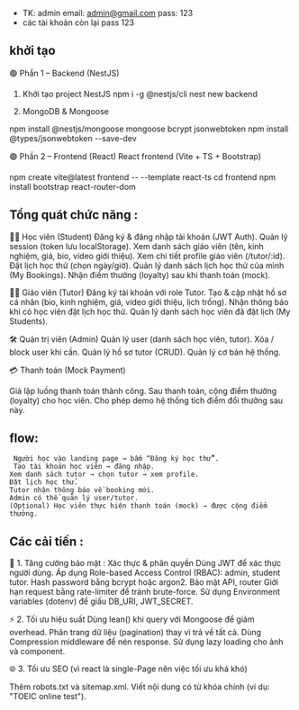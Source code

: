 * TK: admin
email: admin@gmail.com
pass: 123
* các tài khoản còn lại pass 123

## khởi tạo  
🟢 Phần 1 – Backend (NestJS)
1. Khởi tạo project NestJS
npm i -g @nestjs/cli
nest new backend

2. MongoDB & Mongoose

npm install @nestjs/mongoose mongoose bcrypt jsonwebtoken
npm install @types/jsonwebtoken --save-dev

🟢 Phần 2 – Frontend (React)
React frontend (Vite + TS + Bootstrap)

npm create vite@latest frontend -- --template react-ts
cd frontend
npm install bootstrap react-router-dom

## Tổng quát chức năng :

🧑‍🎓 Học viên (Student)
Đăng ký & đăng nhập tài khoản (JWT Auth).
Quản lý session (token lưu localStorage).
Xem danh sách giáo viên (tên, kinh nghiệm, giá, bio, video giới thiệu).
Xem chi tiết profile giáo viên (/tutor/:id).
Đặt lịch học thử (chọn ngày/giờ).
Quản lý danh sách lịch học thử của mình (My Bookings).
Nhận điểm thưởng (loyalty) sau khi thanh toán (mock).

👩‍🏫 Giáo viên (Tutor)
Đăng ký tài khoản với role Tutor.
Tạo & cập nhật hồ sơ cá nhân (bio, kinh nghiệm, giá, video giới thiệu, lịch trống).
Nhận thông báo khi có học viên đặt lịch học thử.
Quản lý danh sách học viên đã đặt lịch (My Students).

🛠 Quản trị viên (Admin)
Quản lý user (danh sách học viên, tutor).
Xóa / block user khi cần.
Quản lý hồ sơ tutor (CRUD).
Quản lý cơ bản hệ thống.

💳 Thanh toán (Mock Payment)

Giả lập luồng thanh toán thành công.
Sau thanh toán, cộng điểm thưởng (loyalty) cho học viên.
Cho phép demo hệ thống tích điểm đổi thưởng sau này.


## flow:
     Người học vào landing page → bấm “Đăng ký học thử”.
     Tạo tài khoản học viên → đăng nhập.
    Xem danh sách tutor → chọn tutor → xem profile.
    Đặt lịch học thử.
    Tutor nhận thông báo về booking mới.
    Admin có thể quản lý user/tutor.
    (Optional) Học viên thực hiện thanh toán (mock) → được cộng điểm thưởng.



##  Các cải tiến :
🔐 1. Tăng cường bảo mật :
Xác thực & phân quyền
Dùng JWT để xác thực người dùng.
Áp dụng Role-based Access Control (RBAC): admin, student tutor.
Hash password bằng bcrypt hoặc argon2.
Bảo mật API, router
Giới hạn request bằng rate-limiter để tránh brute-force.
Sử dụng Environment variables (dotenv) để giấu DB_URI, JWT_SECRET.

⚡ 2. Tối ưu hiệu suất
Dùng lean() khi query với Mongoose để giảm overhead.
Phân trang dữ liệu (pagination) thay vì trả về tất cả.
Dùng Compression middleware để nén response.
Sử dụng lazy loading cho ảnh và component.

🌐 3. Tối ưu SEO (vì react là single-Page nên việc tối ưu khá khó)

Thêm robots.txt và sitemap.xml.
Viết nội dung có từ khóa chính (ví dụ: "TOEIC online test").







